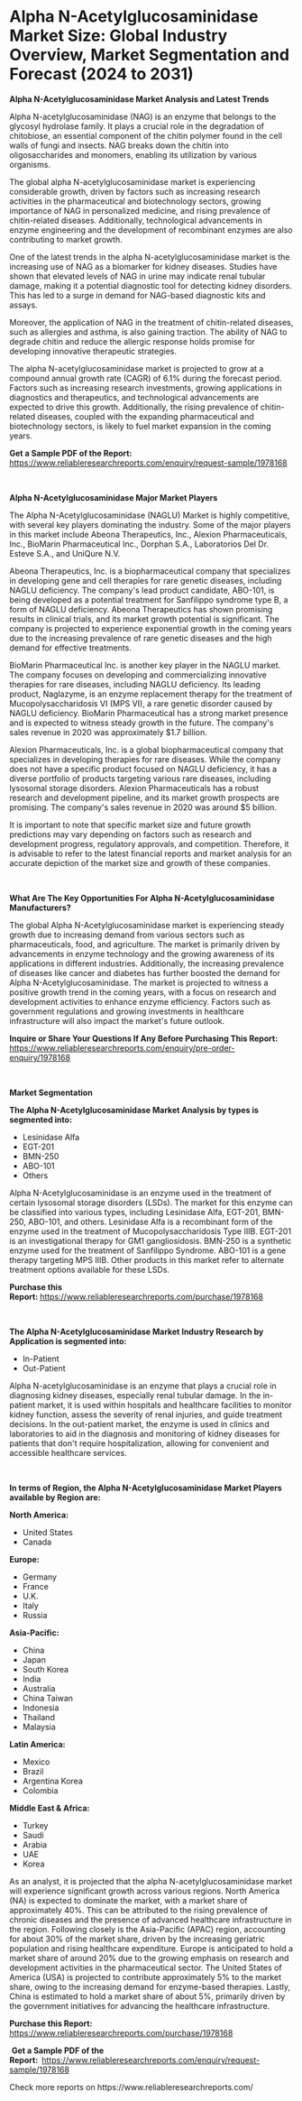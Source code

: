 <p><h1>Alpha N-Acetylglucosaminidase Market Size: Global Industry Overview, Market Segmentation and Forecast (2024 to 2031)</h1></p><p><strong>Alpha N-Acetylglucosaminidase Market Analysis and Latest Trends</strong></p>
<p><p>Alpha N-acetylglucosaminidase (NAG) is an enzyme that belongs to the glycosyl hydrolase family. It plays a crucial role in the degradation of chitobiose, an essential component of the chitin polymer found in the cell walls of fungi and insects. NAG breaks down the chitin into oligosaccharides and monomers, enabling its utilization by various organisms.</p><p>The global alpha N-acetylglucosaminidase market is experiencing considerable growth, driven by factors such as increasing research activities in the pharmaceutical and biotechnology sectors, growing importance of NAG in personalized medicine, and rising prevalence of chitin-related diseases. Additionally, technological advancements in enzyme engineering and the development of recombinant enzymes are also contributing to market growth.</p><p>One of the latest trends in the alpha N-acetylglucosaminidase market is the increasing use of NAG as a biomarker for kidney diseases. Studies have shown that elevated levels of NAG in urine may indicate renal tubular damage, making it a potential diagnostic tool for detecting kidney disorders. This has led to a surge in demand for NAG-based diagnostic kits and assays.</p><p>Moreover, the application of NAG in the treatment of chitin-related diseases, such as allergies and asthma, is also gaining traction. The ability of NAG to degrade chitin and reduce the allergic response holds promise for developing innovative therapeutic strategies.</p><p>The alpha N-acetylglucosaminidase market is projected to grow at a compound annual growth rate (CAGR) of 6.1% during the forecast period. Factors such as increasing research investments, growing applications in diagnostics and therapeutics, and technological advancements are expected to drive this growth. Additionally, the rising prevalence of chitin-related diseases, coupled with the expanding pharmaceutical and biotechnology sectors, is likely to fuel market expansion in the coming years.</p></p>
<p><strong>Get a Sample PDF of the Report:&nbsp;</strong> <a href="https://www.reliableresearchreports.com/enquiry/request-sample/1978168">https://www.reliableresearchreports.com/enquiry/request-sample/1978168</a></p>
<p>&nbsp;</p>
<p><strong>Alpha N-Acetylglucosaminidase Major Market Players</strong></p>
<p><p>The Alpha N-Acetylglucosaminidase (NAGLU) Market is highly competitive, with several key players dominating the industry. Some of the major players in this market include Abeona Therapeutics, Inc., Alexion Pharmaceuticals, Inc., BioMarin Pharmaceutical Inc., Dorphan S.A., Laboratorios Del Dr. Esteve S.A., and UniQure N.V.</p><p>Abeona Therapeutics, Inc. is a biopharmaceutical company that specializes in developing gene and cell therapies for rare genetic diseases, including NAGLU deficiency. The company's lead product candidate, ABO-101, is being developed as a potential treatment for Sanfilippo syndrome type B, a form of NAGLU deficiency. Abeona Therapeutics has shown promising results in clinical trials, and its market growth potential is significant. The company is projected to experience exponential growth in the coming years due to the increasing prevalence of rare genetic diseases and the high demand for effective treatments.</p><p>BioMarin Pharmaceutical Inc. is another key player in the NAGLU market. The company focuses on developing and commercializing innovative therapies for rare diseases, including NAGLU deficiency. Its leading product, Naglazyme, is an enzyme replacement therapy for the treatment of Mucopolysaccharidosis VI (MPS VI), a rare genetic disorder caused by NAGLU deficiency. BioMarin Pharmaceutical has a strong market presence and is expected to witness steady growth in the future. The company's sales revenue in 2020 was approximately $1.7 billion.</p><p>Alexion Pharmaceuticals, Inc. is a global biopharmaceutical company that specializes in developing therapies for rare diseases. While the company does not have a specific product focused on NAGLU deficiency, it has a diverse portfolio of products targeting various rare diseases, including lysosomal storage disorders. Alexion Pharmaceuticals has a robust research and development pipeline, and its market growth prospects are promising. The company's sales revenue in 2020 was around $5 billion.</p><p>It is important to note that specific market size and future growth predictions may vary depending on factors such as research and development progress, regulatory approvals, and competition. Therefore, it is advisable to refer to the latest financial reports and market analysis for an accurate depiction of the market size and growth of these companies.</p></p>
<p>&nbsp;</p>
<p><strong>What Are The Key Opportunities For Alpha N-Acetylglucosaminidase Manufacturers?</strong></p>
<p><p>The global Alpha N-Acetylglucosaminidase market is experiencing steady growth due to increasing demand from various sectors such as pharmaceuticals, food, and agriculture. The market is primarily driven by advancements in enzyme technology and the growing awareness of its applications in different industries. Additionally, the increasing prevalence of diseases like cancer and diabetes has further boosted the demand for Alpha N-Acetylglucosaminidase. The market is projected to witness a positive growth trend in the coming years, with a focus on research and development activities to enhance enzyme efficiency. Factors such as government regulations and growing investments in healthcare infrastructure will also impact the market's future outlook.</p></p>
<p><strong>Inquire or Share Your Questions If Any Before Purchasing This Report:</strong> <a href="https://www.reliableresearchreports.com/enquiry/pre-order-enquiry/1978168">https://www.reliableresearchreports.com/enquiry/pre-order-enquiry/1978168</a></p>
<p>&nbsp;</p>
<p><strong>Market Segmentation</strong></p>
<p><strong>The Alpha N-Acetylglucosaminidase Market Analysis by types is segmented into:</strong></p>
<p><ul><li>Lesinidase Alfa</li><li>EGT-201</li><li>BMN-250</li><li>ABO-101</li><li>Others</li></ul></p>
<p><p>Alpha N-Acetylglucosaminidase is an enzyme used in the treatment of certain lysosomal storage disorders (LSDs). The market for this enzyme can be classified into various types, including Lesinidase Alfa, EGT-201, BMN-250, ABO-101, and others. Lesinidase Alfa is a recombinant form of the enzyme used in the treatment of Mucopolysaccharidosis Type IIIB. EGT-201 is an investigational therapy for GM1 gangliosidosis. BMN-250 is a synthetic enzyme used for the treatment of Sanfilippo Syndrome. ABO-101 is a gene therapy targeting MPS IIIB. Other products in this market refer to alternate treatment options available for these LSDs.</p></p>
<p><strong>Purchase this Report:&nbsp;</strong><a href="https://www.reliableresearchreports.com/purchase/1978168">https://www.reliableresearchreports.com/purchase/1978168</a></p>
<p>&nbsp;</p>
<p><strong>The Alpha N-Acetylglucosaminidase Market Industry Research by Application is segmented into:</strong></p>
<p><ul><li>In-Patient</li><li>Out-Patient</li></ul></p>
<p><p>Alpha N-acetylglucosaminidase is an enzyme that plays a crucial role in diagnosing kidney diseases, especially renal tubular damage. In the in-patient market, it is used within hospitals and healthcare facilities to monitor kidney function, assess the severity of renal injuries, and guide treatment decisions. In the out-patient market, the enzyme is used in clinics and laboratories to aid in the diagnosis and monitoring of kidney diseases for patients that don't require hospitalization, allowing for convenient and accessible healthcare services.</p></p>
<p>&nbsp;</p>
<p><strong>In terms of Region, the Alpha N-Acetylglucosaminidase Market Players available by Region are:</strong></p>
<p>
    <p> <strong> North America: </strong>
        <ul>
            <li>United States</li>
            <li>Canada</li>
        </ul>
        </p> 
    <p> <strong> Europe: </strong>
        <ul>
            <li>Germany</li>
            <li>France</li>
            <li>U.K.</li>
            <li>Italy</li>
            <li>Russia</li>
        </ul>
        </p> 
    <p> <strong> Asia-Pacific: </strong>
        <ul>
            <li>China</li>
            <li>Japan</li>
            <li>South Korea</li>
            <li>India</li>
            <li>Australia</li>
            <li>China Taiwan</li>
            <li>Indonesia</li>
            <li>Thailand</li>
            <li>Malaysia</li>
        </ul>
        </p> 
    <p> <strong> Latin America: </strong>
        <ul>
            <li>Mexico</li>
            <li>Brazil</li>
            <li>Argentina Korea</li>
            <li>Colombia</li>
        </ul>
        </p> 
    <p> <strong> Middle East & Africa: </strong>
        <ul>
            <li>Turkey</li>
            <li>Saudi</li>
            <li>Arabia</li>
            <li>UAE</li>
            <li>Korea</li>
        </ul>
    </p>
    </p>
<p><p>As an analyst, it is projected that the alpha N-acetylglucosaminidase market will experience significant growth across various regions. North America (NA) is expected to dominate the market, with a market share of approximately 40%. This can be attributed to the rising prevalence of chronic diseases and the presence of advanced healthcare infrastructure in the region. Following closely is the Asia-Pacific (APAC) region, accounting for about 30% of the market share, driven by the increasing geriatric population and rising healthcare expenditure. Europe is anticipated to hold a market share of around 20% due to the growing emphasis on research and development activities in the pharmaceutical sector. The United States of America (USA) is projected to contribute approximately 5% to the market share, owing to the increasing demand for enzyme-based therapies. Lastly, China is estimated to hold a market share of about 5%, primarily driven by the government initiatives for advancing the healthcare infrastructure.</p></p>
<p><strong>Purchase this Report: </strong><a href="https://www.reliableresearchreports.com/purchase/1978168">https://www.reliableresearchreports.com/purchase/1978168</a></p>
<p>&nbsp;<strong>Get a Sample PDF of the Report:&nbsp;&nbsp;</strong><a href="https://www.reliableresearchreports.com/enquiry/request-sample/1978168">https://www.reliableresearchreports.com/enquiry/request-sample/1978168</a></p>
<p><strong></strong></p>
<p>Check more reports on https://www.reliableresearchreports.com/</p>